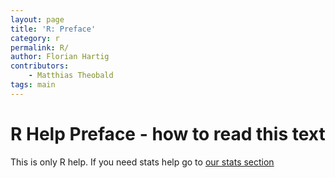 ```yaml
---
layout: page
title: 'R: Preface'
category: r
permalink: R/
author: Florian Hartig
contributors:
    - Matthias Theobald
tags: main
---
```


R Help Preface - how to read this text 
===


This is only R help. If you need stats help go to [our stats section](/Stats/stats01-overview.md)
